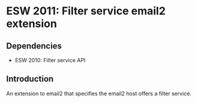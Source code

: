 ESW 2011: Filter service email2 extension
=======================================

Dependencies
------------

* ESW 2010: Filter service API

Introduction
------------

An extension to email2 that specifies the email2 host offers a filter service.
